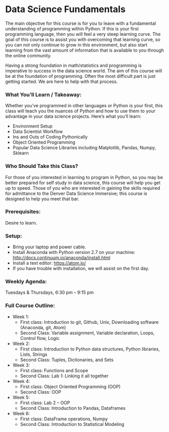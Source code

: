 # Data Science Fundamentals

The main objective for this course is for you to leave with a fundamental understanding of programming within Python.  If this is your first programming language, then you will feel a very steep learning curve.  The goal of this course is to assist you with overcoming that learning curve, so you can not only continue to grow in this environment, but also start learning from the vast amount of information that is available to you through the online community.  

Having a strong foundation in math/statistics and programming is imperative to success in the data science world.  The aim of this course will be at the foundation of programming.  Often the most difficult part is just getting started.  We are here to help with that process.

### What You’ll Learn / Takeaway:

Whether you’ve programmed in other languages or Python is your first, this class will teach you the nuances of Python and how to use them to your advantage in your data science projects. Here’s what you’ll learn:

* Environment Setup
* Data Scientist Workflow
* Ins and Outs of Coding Pythonically
* Object Oriented Programming
* Popular Data Science Libraries including Matplotlib, Pandas, Numpy, Sklearn

### Who Should Take this Class? 

For those of you interested in learning to program in Python, so you may be better prepared for self study in data science, this course will help you get up to speed.  Those of you who are interested in gaining the skills required for admittance to the Denver Data Science Immersive; this course is designed to help you meet that bar.

### Prerequisites:

Desire to learn.

### Setup: 

* Bring your laptop and power cable.
* Install Anaconda with Python version 2.7 on your machine: http://docs.continuum.io/anaconda/install.html
* Install a text editor: https://atom.io/
* If you have trouble with installation, we will assist on the first day.

### Weekly Agenda:

Tuesdays & Thursdays, 6:30 pm – 9:15 pm

### Full Course Outline:

* Week 1: 
  * First class: Introduction to git, Github, Unix, Downloading software (Anaconda, git, Atom)
  * Second Class: Variable assignment, Variable declaration, Loops, Control flow, Logic
* Week 2: 
  * First class: Introduction to Python data structures, Python libraries, Lists, Strings
  * Second Class: Tuples, Dictionaries, and Sets
* Week 3: 
  * First class: Functions and Scope
  * Second Class: Lab 1: Linking it all together
* Week 4: 
  * First class: Object Oriented Programming (OOP)
  * Second Class: OOP
* Week 5:
  * First class: Lab 2 – OOP
  * Second Class: Introduction to Pandas, Dataframes
* Week 6:
  * First class: DataFrame operations, Numpy
  * Second Class: Introduction to Statistical Modeling
